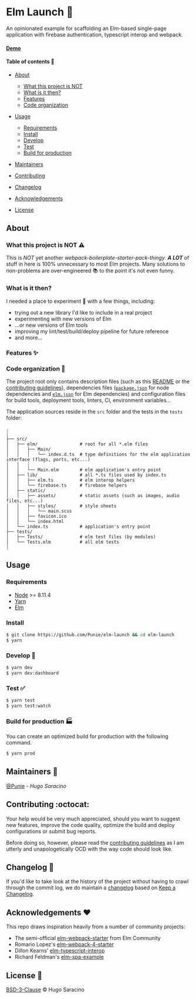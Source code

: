 # Elm Launch :rocket:

An opinionated example for scaffolding an Elm-based single-page application with firebase authentication, typescript interop and webpack.

#### [Demo](https://elm-launch.firebaseapp.com/)

#### Table of contents :scroll:

-   [About](#about)

    -   [What this project is NOT](#what-this-project-is-not-warning)
    -   [What is it then?](#what-is-it-then)
    -   [Features](#features-sparkles)
    -   [Code organization](#code-organization-art)

-   [Usage](#usage)

    -   [Requirements](#requirements)
    -   [Install](#install)
    -   [Develop](#develop-wrench)
    -   [Test](#test-white_check_mark)
    -   [Build for production](#build-for-production-factory)

-   [Maintainers](#maintainers-busts_in_silhouette)
-   [Contributing](#contributing-octocat)
-   [Changelog](#changelog-memo)
-   [Acknowledgements](#acknowledgements-heart)
-   [License](#license-page_facing_up)

## About

### What this project is NOT :warning:

This is _NOT_ yet another _webpack-boilerplate-starter-pack-thingy_.
_**A LOT**_ of stuff in here is 100% unnecessary to most Elm projects. Many solutions to non-problems are over-engineered :books: to the point it's not even funny.

### What is it then?

I needed a place to experiment :microscope: with a few things, including:

-   trying out a new library I'd like to include in a real project
-   experimenting with new versions of Elm
-   ...or new versions of Elm tools
-   improving my lint/test/build/deploy pipeline for future reference
-   and more...

### Features :sparkles:

### Code organization :art:

The project root only contains description files (such as this [README](README.md) or the [contributing guidelines](CONTRIBUTING.md)), dependencies files ([`package.json`](package.json) for node dependencies and [`elm.json`](elm.json) for Elm dependencies) and configuration files for build tools, deployment tools, linters, CI, environment variables...

The application sources reside in the `src` folder and the tests in the `tests` folder:

```
.
┆
├── src/
│   ├── elm/                # root for all *.elm files
│   │   ├── Main/
│   │   │   └── index.d.ts  # type definitions for the elm application interface (flags, ports, etc...)
│   │   ┆
│   │   └── Main.elm        # elm application's entry point
│   ├── lib/                # all *.ts files used by index.ts
│   │   ├── elm.ts          # elm interop helpers
│   │   └── firebase.ts     # firebase helpers
│   ├── static/
│   │   ├── assets/         # static assets (such as images, audio files, etc...)
│   │   ├── styles/         # style sheets
│   │   │   └── main.scss
│   │   ├── favicon.ico
│   │   └── index.html
│   └── index.ts            # application's entry point
├── tests/
│   ├── Tests/              # elm test files (by modules)
│   └── Tests.elm           # all elm tests
┆
```

## Usage

### Requirements

-   [Node](https://nodejs.org/) >= 8.11.4
-   [Yarn](https://yarnpkg.com/)
-   [Elm](http://elm-lang.org/)

### Install

```bash
$ git clone https://github.com/Punie/elm-launch && cd elm-launch
$ yarn
```

### Develop :wrench:

```bash
$ yarn dev
$ yarn dev:dashboard
```

### Test :white_check_mark:

```bash
$ yarn test
$ yarn test:watch
```

### Build for production :factory:

You can create an optimized build for production with the following command.

```bash
$ yarn prod
```

## Maintainers :busts_in_silhouette:

[@Punie](https://github.com/Punie) - _Hugo Saracino_

## Contributing :octocat:

Your help would be very much appreciated, should you want to suggest new features, improve the code quality, optimize the build and deploy configurations or submit bug reports.

Before doing so, however, please read the [contributing guidelines](CONTRIBUTING.md) as I am utterly and unapologetically OCD with the way code should look like.

## Changelog :memo:

If you'd like to take look at the history of the project without having to crawl through the commit log, we do maintain a [changelog](CHANGELOG.md) based on [Keep a Changelog](https://keepachangelog.com/en/1.0.0/).

## Acknowledgements :heart:

This repo draws inspiration heavily from a number of community projects:

-   The semi-official [elm-webpack-starter](https://github.com/elm-community/elm-webpack-starter) from Elm Community
-   Romario Lopez's [elm-webpack-4-starter](https://github.com/romariolopezc/elm-webpack-4-starter)
-   Dillon Kearns' [elm-typescript-interop](https://github.com/dillonkearns/elm-typescript-interop)
-   Richard Feldman's [elm-spa-example](https://github.com/rtfeldman/elm-spa-example)

## License :page_facing_up:

[BSD-3-Clause](LICENSE) :copyright: Hugo Saracino
